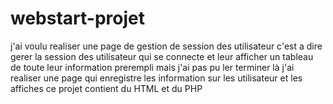 # webstart-projet
j'ai voulu realiser une page de gestion de session des utilisateur c'est a dire gerer la session des utilisateur qui se connecte et leur afficher un tableau de toute leur information prerempli mais j'ai pas pu ler terminer 
là j'ai realiser une page qui enregistre les information sur les utilisateur et les affiches
ce projet contient du HTML et du PHP
